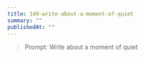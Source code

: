 ```yaml
---
title: 149-write-about-a-moment-of-quiet
summary: ""
publishedAt: ""
---
```


> Prompt: Write about a moment of quiet

